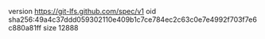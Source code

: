 version https://git-lfs.github.com/spec/v1
oid sha256:49a4c37ddd059302110e409b1c7ce784ec2c63c0e7e4992f703f7e6c880a81ff
size 12888
